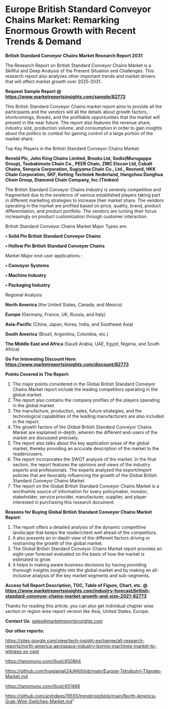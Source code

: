 # Europe British Standard Conveyor Chains Market: Remarking Enormous Growth with Recent Trends & Demand

<strong>British Standard Conveyor Chains Market Research Report 2031</strong>

The Research Report on British Standard Conveyor Chains Market is a Skillful and Deep Analysis of the Present Situation and Challenges. This research report also analyzes other important trends and market drivers that will affect market growth over 2025-2031.

<strong>Request Sample Report @ <a href=https://www.marketreportsinsights.com/sample/82773>https://www.marketreportsinsights.com/sample/82773</a></strong>

This British Standard Conveyor Chains market report aims to provide all the participants and the vendors will all the details about growth factors, shortcomings, threats, and the profitable opportunities that the market will present in the near future. The report also features the revenue share, industry size, production volume, and consumption in order to gain insights about the politics to contest for gaining control of a large portion of the market share.

Top Key Players in the British Standard Conveyor Chains Market:

<strong>Renold Plc, John King Chains Limited, Brooks Ltd, Sedis(Murugappa Group), Tsubakimoto Chain Co., PEER Chain, ZMC Elecon Ltd, Cobalt Chains, Senqcia Corporation, Sugiyama Chain Co., Ltd., Rexnord, HKK Chain Corporation, SKF, Ketting Techniek Nederland, Hangzhou Donghua Chain Group, Diamond Chain Company, Inc.(Timken)</strong>

The British Standard Conveyor Chains Industry is severely competitive and fragmented due to the existence of various established players taking part in different marketing strategies to increase their market share. The vendors operating in the market are profiled based on price, quality, brand, product differentiation, and product portfolio. The vendors are turning their focus increasingly on product customization through customer interaction.

British Standard Conveyor Chains Market Major Types are:

<strong>• Solid Pin British Standard Conveyor Chains

• Hollow Pin British Standard Conveyor Chains</strong>

Market Major end-user applications :

<strong>• Conveyor Systems

• Machine Industry

• Packaging Industry</strong>

Regional Analysis

</u><strong><b>North America</b></strong> (the United States, Canada, and Mexico)

<strong><b>Europe </b></strong>(Germany, France, UK, Russia, and Italy)

<strong><b>Asia-Pacific</b></strong> (China, Japan, Korea, India, and Southeast Asia)

<strong><b>South America</b></strong> (Brazil, Argentina, Colombia, etc.)

<strong><b>The Middle East and Africa</b></strong> (Saudi Arabia, UAE, Egypt, Nigeria, and South Africa)

<strong>Go For Interesting Discount Here: <a href=https://www.marketreportsinsights.com/discount/82773>https://www.marketreportsinsights.com/discount/82773</a></strong>

<strong>Points Covered in The Report:</strong>
<ol>
  <li>The major points considered in the Global British Standard Conveyor Chains Market report include the leading competitors operating in the global market.</li>
  <li>The report also contains the company profiles of the players operating in the global market.</li>
  <li>The manufacture, production, sales, future strategies, and the technological capabilities of the leading manufacturers are also included in the report.</li>
  <li>The growth factors of the Global British Standard Conveyor Chains Market are explained in-depth, wherein the different end-users of the market are discussed precisely.</li>
  <li>The report also talks about the key application areas of the global market, thereby providing an accurate description of the market to the readers/users.</li>
  <li>The report incorporates the SWOT analysis of the market. In the final section, the report features the opinions and views of the industry experts and professionals. The experts analyzed the export/import policies that are favorably influencing the growth of the Global British Standard Conveyor Chains Market.</li>
  <li>The report on the Global British Standard Conveyor Chains Market is a worthwhile source of information for every policymaker, investor, stakeholder, service provider, manufacturer, supplier, and player interested in purchasing this research document.</li>
</ol>
<strong>Reasons for Buying Global British Standard Conveyor Chains Market Report:</strong>

<ol>
  <li>The report offers a detailed analysis of the dynamic competitive landscape that keeps the reader/client well ahead of the competitors.</li>
  <li>It also presents an in-depth view of the different factors driving or restraining the growth of the global market.</li>
  <li>The Global British Standard Conveyor Chains Market report provides an eight-year forecast evaluated on the basis of how the market is estimated to grow.</li>
  <li>It helps in making aware business decisions by having providing thorough insights insights into the global market and by making an all-inclusive analysis of the key market segments and sub-segments.</li>
</ol>
<strong>Access full Report Description, TOC, Table of Figure, Chart, etc. @ <a href=https://www.marketreportsinsights.com/industry-forecast/british-standard-conveyor-chains-market-growth-and-size-2021-82773>https://www.marketreportsinsights.com/industry-forecast/british-standard-conveyor-chains-market-growth-and-size-2021-82773</a></strong>


Thanks for reading this article; you can also get individual chapter wise section or region wise report version like Asia, United States, Europe.

<strong>Contact Us:</strong>
sales@marketreportsinsights.com

<strong>Our other reports:</strong>

<a href=https://sites.google.com/view/tech-insight-exchange/all-research-reports/north-america-aerospace-industry-boring-machines-market-to-witness-xx-cagr>https://sites.google.com/view/tech-insight-exchange/all-research-reports/north-america-aerospace-industry-boring-machines-market-to-witness-xx-cagr</a>

<a href=https://tanomuno.com/illust/450864>https://tanomuno.com/illust/450864</a>

<a href=https://github.com/tyagianjali24/AN/blob/main/Europe-Tetrabutyl-Titanate-Market.md>https://github.com/tyagianjali24/AN/blob/main/Europe-Tetrabutyl-Titanate-Market.md</a>

<a href=https://tanomuno.com/illust/451468>https://tanomuno.com/illust/451468</a>

<a href=https://github.com/arshdeep76555/trendingg/blob/main/North-America-Grab-Wire-Switches-Market.md>https://github.com/arshdeep76555/trendingg/blob/main/North-America-Grab-Wire-Switches-Market.md</a>"
